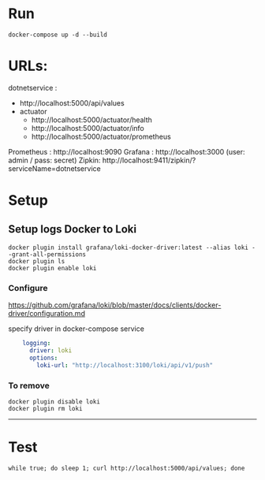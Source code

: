 # Run

`docker-compose up -d --build`

# URLs:

dotnetservice :
- http://localhost:5000/api/values
- actuator
    - http://localhost:5000/actuator/health
    - http://localhost:5000/actuator/info
    - http://localhost:5000/actuator/prometheus

Prometheus : http://localhost:9090
Grafana : http://localhost:3000 (user: admin / pass: secret) 
Zipkin: http://localhost:9411/zipkin/?serviceName=dotnetservice

# Setup

## Setup logs Docker to Loki

```
docker plugin install grafana/loki-docker-driver:latest --alias loki --grant-all-permissions
docker plugin ls
docker plugin enable loki
```

### Configure
https://github.com/grafana/loki/blob/master/docs/clients/docker-driver/configuration.md

specify driver in docker-compose service 
```yaml
    logging:
      driver: loki
      options:
        loki-url: "http://localhost:3100/loki/api/v1/push"
```

### To remove

```
docker plugin disable loki
docker plugin rm loki
```

---

# Test

```
while true; do sleep 1; curl http://localhost:5000/api/values; done
```